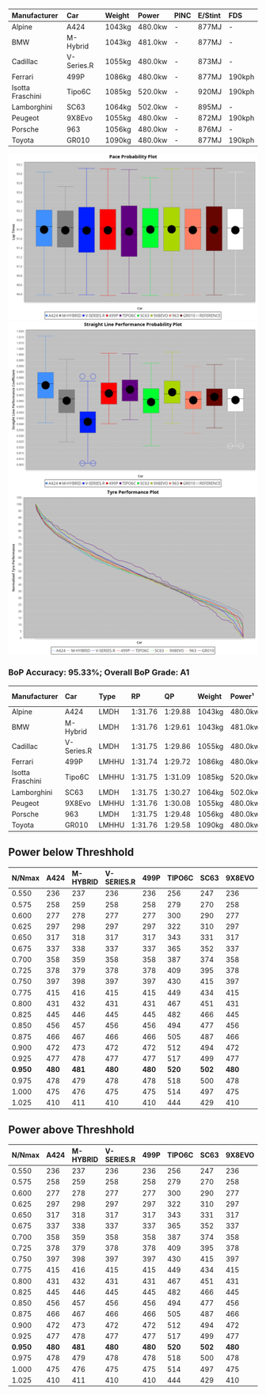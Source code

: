 | Manufacturer     | Car        | Weight | Power   | PINC    | E/Stint | FDS     |
|:-|:-|:-|:-|:-|:-|:-|
| Alpine           | A424       | 1043kg | 480.0kw |    -    | 877MJ   |    -    |
| BMW              | M-Hybrid   | 1043kg | 481.0kw |    -    | 877MJ   |    -    |
| Cadillac         | V-Series.R | 1055kg | 480.0kw |    -    | 873MJ   |    -    |
| Ferrari          | 499P       | 1086kg | 480.0kw |    -    | 877MJ   | 190kph  |
| Isotta Fraschini | Tipo6C     | 1085kg | 520.0kw |    -    | 920MJ   | 190kph  |
| Lamborghini      | SC63       | 1064kg | 502.0kw |    -    | 895MJ   |    -    |
| Peugeot          | 9X8Evo     | 1055kg | 480.0kw |    -    | 872MJ   | 190kph  |
| Porsche          | 963        | 1056kg | 480.0kw |    -    | 876MJ   |    -    |
| Toyota           | GR010      | 1090kg | 480.0kw |    -    | 877MJ   | 190kph  |

![PACECHART](./IMG/AUTO.png)
![STRAIGHTLINEPERFORMANCECHART](./IMG/AUTO_sp.png)
![TYREPERFORMANCECHART](./IMG/AUTO_tw.png)

### BoP Accuracy: 95.33%; Overall BoP Grade: A1
| Manufacturer     | Car        | Type  | RP      | QP      | Weight | Power¹  | Threshhold | PINC    | Power²   | E/Stint | AVG Vmax  | FDS     | RDLC | L/Stint | BOP-Grade | Model Accuracy | Model Points | Match%  | SimDiff |
|:-|:-|:-|:-|:-|:-|:-|:-|:-|:-|:-|:-|:-|:-|:-|:-|:-|:-|:-|:-|
| Alpine           | A424       | LMDH  | 1:31.76 | 1:29.88 | 1043kg | 480.0kw | 0.0kph     |    -    | 480.00kw |  877MJ  | 315.38kph |    -    | 1.01 | 40      | ~A1       | 100.00%        | 946          | 97.90%  | #       |
| BMW              | M-Hybrid   | LMDH  | 1:31.76 | 1:29.61 | 1043kg | 481.0kw | 0.0kph     |    -    | 481.00kw |  877MJ  | 313.32kph |    -    | 1.02 | 40      | -A2       | 100.00%        | 1998         | 91.10%  | #       |
| Cadillac         | V-Series.R | LMDH  | 1:31.75 | 1:29.86 | 1055kg | 480.0kw | 0.0kph     |    -    | 480.00kw |  873MJ  | 309.36kph |    -    | 1.01 | 40      | ~A1       | 98.11%         | 3991         | 96.04%  | ±2.36s  |
| Ferrari          | 499P       | LMHHU | 1:31.74 | 1:29.72 | 1086kg | 480.0kw | 0.0kph     |    -    | 480.00kw |  877MJ  | 311.97kph | 190kph  | 1.01 | 40      | ~A1       | 98.72%         | 4180         | 100.00% | ±1.78s  |
| Isotta Fraschini | Tipo6C     | LMHHU | 1:31.75 | 1:31.09 | 1085kg | 520.0kw | 0.0kph     |    -    | 520.00kw |  920MJ  | 317.16kph | 190kph  | 1.02 | 40      | +C1       | 97.73%         | 129          | 77.33%  | #       |
| Lamborghini      | SC63       | LMDH  | 1:31.75 | 1:30.27 | 1064kg | 502.0kw | 0.0kph     |    -    | 502.00kw |  895MJ  | 314.42kph |    -    | 1.02 | 40      | ~A1       | 100.00%        | 784          | 96.38%  | #       |
| Peugeot          | 9X8Evo     | LMHHU | 1:31.76 | 1:30.08 | 1055kg | 480.0kw | 0.0kph     |    -    | 480.00kw |  872MJ  | 313.76kph | 190kph  | 1.00 | 40      | ~A1       | 100.00%        | 636          | 99.22%  | #       |
| Porsche          | 963        | LMDH  | 1:31.75 | 1:29.48 | 1056kg | 480.0kw | 0.0kph     |    -    | 480.00kw |  876MJ  | 312.60kph |    -    | 1.01 | 40      | ~A1       | 99.91%         | 11713        | 100.00% | ±2.11s  |
| Toyota           | GR010      | LMHHU | 1:31.76 | 1:29.58 | 1090kg | 480.0kw | 0.0kph     |    -    | 480.00kw |  877MJ  | 311.15kph | 190kph  | 1.00 | 40      | ~A1       | 99.90%         | 3123         | 100.00% | ±1.80s  |

## Power below Threshhold
| N/Nmax    | A424    | M-HYBRID | V-SERIES.R | 499P    | TIPO6C  | SC63    | 9X8EVO  | 963     | GR010   |
|:-|:-|:-|:-|:-|:-|:-|:-|:-|:-|
|  0.550    |  236    |  237     |  236       |  236    |  256    |  247    |  236    |  236    |  236    |
|  0.575    |  258    |  259     |  258       |  258    |  279    |  270    |  258    |  258    |  258    |
|  0.600    |  277    |  278     |  277       |  277    |  300    |  290    |  277    |  277    |  277    |
|  0.625    |  297    |  298     |  297       |  297    |  322    |  310    |  297    |  297    |  297    |
|  0.650    |  317    |  318     |  317       |  317    |  343    |  331    |  317    |  317    |  317    |
|  0.675    |  337    |  338     |  337       |  337    |  365    |  352    |  337    |  337    |  337    |
|  0.700    |  358    |  359     |  358       |  358    |  387    |  374    |  358    |  358    |  358    |
|  0.725    |  378    |  379     |  378       |  378    |  409    |  395    |  378    |  378    |  378    |
|  0.750    |  397    |  398     |  397       |  397    |  430    |  415    |  397    |  397    |  397    |
|  0.775    |  415    |  416     |  415       |  415    |  449    |  434    |  415    |  415    |  415    |
|  0.800    |  431    |  432     |  431       |  431    |  467    |  451    |  431    |  431    |  431    |
|  0.825    |  445    |  446     |  445       |  445    |  482    |  466    |  445    |  445    |  445    |
|  0.850    |  456    |  457     |  456       |  456    |  494    |  477    |  456    |  456    |  456    |
|  0.875    |  466    |  467     |  466       |  466    |  505    |  487    |  466    |  466    |  466    |
|  0.900    |  472    |  473     |  472       |  472    |  512    |  494    |  472    |  472    |  472    |
|  0.925    |  477    |  478     |  477       |  477    |  517    |  499    |  477    |  477    |  477    |
| **0.950** | **480** | **481**  | **480**    | **480** | **520** | **502** | **480** | **480** | **480** |
|  0.975    |  478    |  479     |  478       |  478    |  518    |  500    |  478    |  478    |  478    |
|  1.000    |  475    |  476     |  475       |  475    |  514    |  497    |  475    |  475    |  475    |
|  1.025    |  410    |  411     |  410       |  410    |  444    |  429    |  410    |  410    |  410    |

## Power above Threshhold
| N/Nmax    | A424    | M-HYBRID | V-SERIES.R | 499P    | TIPO6C  | SC63    | 9X8EVO  | 963     | GR010   |
|:-|:-|:-|:-|:-|:-|:-|:-|:-|:-|
|  0.550    |  236    |  237     |  236       |  236    |  256    |  247    |  236    |  236    |  236    |
|  0.575    |  258    |  259     |  258       |  258    |  279    |  270    |  258    |  258    |  258    |
|  0.600    |  277    |  278     |  277       |  277    |  300    |  290    |  277    |  277    |  277    |
|  0.625    |  297    |  298     |  297       |  297    |  322    |  310    |  297    |  297    |  297    |
|  0.650    |  317    |  318     |  317       |  317    |  343    |  331    |  317    |  317    |  317    |
|  0.675    |  337    |  338     |  337       |  337    |  365    |  352    |  337    |  337    |  337    |
|  0.700    |  358    |  359     |  358       |  358    |  387    |  374    |  358    |  358    |  358    |
|  0.725    |  378    |  379     |  378       |  378    |  409    |  395    |  378    |  378    |  378    |
|  0.750    |  397    |  398     |  397       |  397    |  430    |  415    |  397    |  397    |  397    |
|  0.775    |  415    |  416     |  415       |  415    |  449    |  434    |  415    |  415    |  415    |
|  0.800    |  431    |  432     |  431       |  431    |  467    |  451    |  431    |  431    |  431    |
|  0.825    |  445    |  446     |  445       |  445    |  482    |  466    |  445    |  445    |  445    |
|  0.850    |  456    |  457     |  456       |  456    |  494    |  477    |  456    |  456    |  456    |
|  0.875    |  466    |  467     |  466       |  466    |  505    |  487    |  466    |  466    |  466    |
|  0.900    |  472    |  473     |  472       |  472    |  512    |  494    |  472    |  472    |  472    |
|  0.925    |  477    |  478     |  477       |  477    |  517    |  499    |  477    |  477    |  477    |
| **0.950** | **480** | **481**  | **480**    | **480** | **520** | **502** | **480** | **480** | **480** |
|  0.975    |  478    |  479     |  478       |  478    |  518    |  500    |  478    |  478    |  478    |
|  1.000    |  475    |  476     |  475       |  475    |  514    |  497    |  475    |  475    |  475    |
|  1.025    |  410    |  411     |  410       |  410    |  444    |  429    |  410    |  410    |  410    |
